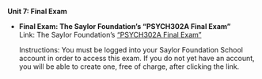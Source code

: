**Unit 7: Final Exam** <span id="7"></span> 
-   **Final Exam: The Saylor Foundation’s “PSYCH302A Final Exam”**
    Link: The Saylor Foundation’s [“PSYCH302A Final
    Exam”](http://school.saylor.org/mod/quiz/view.php?id=1200)  
      
     Instructions: You must be logged into your Saylor Foundation School
    account in order to access this exam. If you do not yet have an
    account, you will be able to create one, free of charge, after
    clicking the link.


